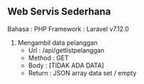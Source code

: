 ## Web Servis Sederhana
Bahasa 		: PHP
Framework	: Laravel v7.12.0

1. Mengambil data pelanggan
	- Url 		: /api/getlistpelanggan
	- Method	: GET
	- Body		: [TIDAK ADA DATA]
	- Return	: JSON array data set / empty
